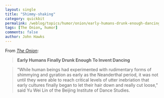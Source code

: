 ```yaml
---
layout: single 
title: "Shimmy-shaking" 
category: quickbit
permalink: /weblog/topics/humor/onion/early-humans-drunk-enough-dancing-2009.html
tags: [The Onion, humor] 
comments: false 
author: John Hawks 
---
```


From <a href="http://www.theonion.com/content/news_briefs/early_humans_finally_drunk"><i>The Onion</i></a>:

<blockquote><b>Early Humans Finally Drunk Enough To Invent Dancing</b></blockquote>

<blockquote>"While human beings had experimented with rudimentary forms of shimmying and gyration as early as the Neanderthal period, it was not until they were able to reach critical levels of utter inebriation that early cultures finally began to let their hair down and really cut loose," said Yu Wei Lin of the Beijing Institute of Dance Studies.</blockquote>

